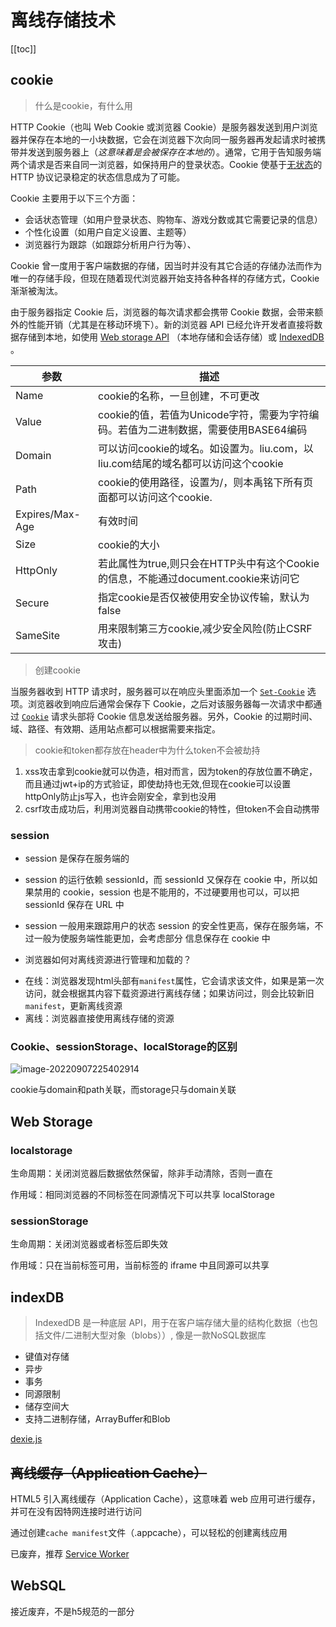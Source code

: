 # 离线存储技术

[[toc]]

## cookie

> 什么是cookie，有什么用

HTTP Cookie（也叫 Web Cookie 或浏览器 Cookie）是服务器发送到用户浏览器并保存在本地的一小块数据，它会在浏览器下次向同一服务器再发起请求时被携带并发送到服务器上（*这意味着是会被保存在本地的*）。通常，它用于告知服务端两个请求是否来自同一浏览器，如保持用户的登录状态。Cookie 使基于[无状态](https://developer.mozilla.org/en-US/docs/Web/HTTP/Overview#http_is_stateless_but_not_sessionless)的 HTTP 协议记录稳定的状态信息成为了可能。

Cookie 主要用于以下三个方面：

- 会话状态管理（如用户登录状态、购物车、游戏分数或其它需要记录的信息）
- 个性化设置（如用户自定义设置、主题等）
- 浏览器行为跟踪（如跟踪分析用户行为等）、

Cookie 曾一度用于客户端数据的存储，因当时并没有其它合适的存储办法而作为唯一的存储手段，但现在随着现代浏览器开始支持各种各样的存储方式，Cookie 渐渐被淘汰。

由于服务器指定 Cookie 后，浏览器的每次请求都会携带 Cookie 数据，会带来额外的性能开销（尤其是在移动环境下）。新的浏览器 API 已经允许开发者直接将数据存储到本地，如使用 [Web storage API](https://developer.mozilla.org/zh-CN/docs/Web/API/Web_Storage_API) （本地存储和会话存储）或 [IndexedDB](https://developer.mozilla.org/zh-CN/docs/Web/API/IndexedDB_API) 。

| **参数**        | **描述**                                                    |
| --------------- | ----------------------------------------------------------- |
| Name            | cookie的名称，一旦创建，不可更改                            |
| Value           | cookie的值，若值为Unicode字符，需要为字符编码。若值为二进制数据，需要使用BASE64编码 |
| Domain          | 可以访问cookie的域名。如设置为。liu.com，以liu.com结尾的域名都可以访问这个cookie |
| Path            | cookie的使用路径，设置为/，则本禹铭下所有页面都可以访问这个cookie. |
| Expires/Max-Age | 有效时间                                                    |
| Size            | cookie的大小                                                |
| HttpOnly        | 若此属性为true,则只会在HTTP头中有这个Cookie的信息，不能通过document.cookie来访问它 |
| Secure          | 指定cookie是否仅被使用安全协议传输，默认为false             |
| SameSite        | 用来限制第三方cookie,减少安全风险(防止CSRF攻击) |

> 创建cookie

当服务器收到 HTTP 请求时，服务器可以在响应头里面添加一个 [`Set-Cookie`](https://developer.mozilla.org/zh-CN/docs/Web/HTTP/Headers/Set-Cookie) 选项。浏览器收到响应后通常会保存下 Cookie，之后对该服务器每一次请求中都通过 [`Cookie`](https://developer.mozilla.org/zh-CN/docs/Web/HTTP/Headers/Cookie) 请求头部将 Cookie 信息发送给服务器。另外，Cookie 的过期时间、域、路径、有效期、适用站点都可以根据需要来指定。

> cookie和token都存放在header中为什么token不会被劫持

1. xss攻击拿到cookie就可以伪造，相对而言，因为token的存放位置不确定，而且通过jwt+ip的方式验证，即使劫持也无效,但现在cookie可以设置httpOnly防止js写入，也许会刚安全，拿到也没用
2. csrf攻击成功后，利用浏览器自动携带cookie的特性，但token不会自动携带

### session
- session 是保存在服务端的
- session 的运行依赖 sessionId，而 sessionId 又保存在 cookie 中，所以如果禁用的 cookie，session 也是不能用的，不过硬要用也可以，可以把 sessionId 保存在 URL 中
- session 一般用来跟踪用户的状态 session 的安全性更高，保存在服务端，不过一般为使服务端性能更加，会考虑部分 信息保存在 cookie 中

- 浏览器如何对离线资源进行管理和加载的？

* 在线：浏览器发现html头部有`manifest`属性，它会请求该文件，如果是第一次访问，就会根据其内容下载资源进行离线存储；如果访问过，则会比较新旧`manifest`，更新离线资源
* 离线：浏览器直接使用离线存储的资源

### Cookie、sessionStorage、localStorage的区别

![image-20220907225402914](https://imagehost-1311720054.cos.ap-nanjing.myqcloud.com/blog/%E5%8D%9A%E5%AE%A2%E6%80%A7%E8%83%BD%E4%BC%98%E5%8C%96/image-20220907225402914.png)

cookie与domain和path关联，而storage只与domain关联

## Web Storage

### localstorage

生命周期：关闭浏览器后数据依然保留，除非手动清除，否则一直在

作用域：相同浏览器的不同标签在同源情况下可以共享 localStorage

### sessionStorage

生命周期：关闭浏览器或者标签后即失效

作用域：只在当前标签可用，当前标签的 iframe 中且同源可以共享

## indexDB
> IndexedDB 是一种底层 API，用于在客户端存储大量的结构化数据（也包括文件/二进制大型对象（blobs））, 像是一款NoSQL数据库

- 键值对存储
- 异步
- 事务
- 同源限制
- 储存空间大
- 支持二进制存储，ArrayBuffer和Blob

[dexie.js](https://dexie.org/)

## ~~离线缓存（Application Cache）~~

HTML5 引入离线缓存（Application Cache），这意味着 web 应用可进行缓存，并可在没有因特网连接时进行访问

通过创建`cache manifest`文件（.appcache），可以轻松的创建离线应用

已废弃，推荐 [Service Worker](https://developer.mozilla.org/zh-CN/docs/Web/API/Service_Worker_API)

## WebSQL

接近废弃，不是h5规范的一部分


 